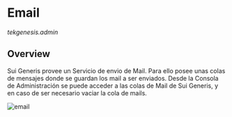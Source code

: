 # Email

_tekgenesis.admin_

## Overview
Sui Generis provee un Servicio de envio de Mail. Para ello posee unas colas de mensajes donde se guardan los mail a ser enviados. 
Desde la Consola de Administración se puede acceder a las colas de Mail de Sui Generis, y en caso de ser necesario vaciar la cola de mails.

![email](/img/email.png)
